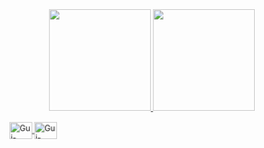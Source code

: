<div align="center">
  <a href="https://github.com/guilhermescherer">
  <img height="180em" src="https://github-readme-stats.vercel.app/api?username=guilhermescherer&show_icons=true&theme=dark&include_all_commits=true&count_private=true"/>
  <img height="180em" src="https://github-readme-stats.vercel.app/api/top-langs/?username=guilhermescherer&layout=compact&langs_count=7&theme=dark"/>
</div>
  
<div style="display: inline_block"><br>
  <img align="center" alt="Gui-Java" height="30" width="40" src="https://cdn.jsdelivr.net/gh/devicons/devicon/icons/java/java-original-wordmark.svg">
  <img align="center" alt="Gui-Spring" height="30" width="40"src="https://cdn.jsdelivr.net/gh/devicons/devicon/icons/spring/spring-original.svg" />        
</div>
  
  
  
          
          
          
